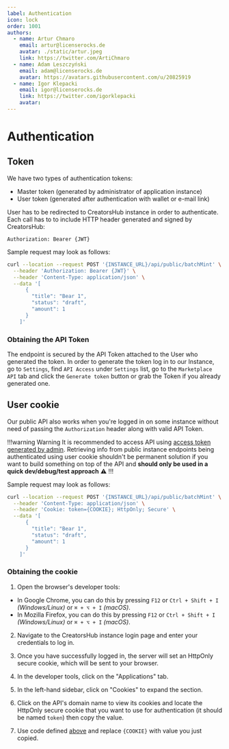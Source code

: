 ```yaml
---
label: Authentication
icon: lock
order: 1001
authors:
  - name: Artur Chmaro
    email: artur@licenserocks.de
    avatar: ./static/artur.jpeg
    link: https://twitter.com/ArtiChmaro
  - name: Adam Leszczyński
    email: adam@licenserocks.de
    avatar: https://avatars.githubusercontent.com/u/20825919
  - name: Igor Klepacki
    email: igor@licenserocks.de
    link: https://twitter.com/igorklepacki
    avatar:
---
```


# Authentication

## Token

We have two types of authentication tokens:

- Master token (generated by administrator of application instance)
- User token (generated after authentication with wallet or e-mail link)

User has to be redirected to CreatorsHub instance in order to authenticate.
Each call has to to include HTTP header generated and signed by CreatorsHub:

`Authorization: Bearer {JWT}`

Sample request may look as follows:

```sh
curl --location --request POST '{INSTANCE_URL}/api/public/batchMint' \
  --header 'Authorization: Bearer {JWT}' \
  --header 'Content-Type: application/json' \
  --data '[
      {
        "title": "Bear 1",
        "status": "draft",
        "amount": 1
      }
    ]'
```

### Obtaining the API Token

The endpoint is secured by the API Token attached to the User who generated the token.
In order to generate the token log in to our Instance, go to `Settings`, find `API Access` under `Settings` list, go to the `Marketplace API` tab and click the `Generate token` button or grab the Token if you already generated one.

## User cookie

Our public API also works when you're logged in on some instance without need of passing the `Authorization` header along with valid API Token.

!!!warning Warning
It is recommended to access API using [access token generated by admin](#token). Retrieving info from public instance endpoints being authenticated using user cookie shouldn't be permanent solution if you want to build something on top of the API and __should only be used in a quick dev/debug/test approach__ :warning:
!!!

Sample request may look as follows:

```sh
curl --location --request POST '{INSTANCE_URL}/api/public/batchMint' \
  --header 'Content-Type: application/json' \
  --header 'Cookie: token={COOKIE}; HttpOnly; Secure' \
  --data '[
      {
        "title": "Bear 1",
        "status": "draft",
        "amount": 1
      }
    ]'
```

### Obtaining the cookie

1. Open the browser's developer tools:

  - In Google Chrome, you can do this by pressing `F12` or `Ctrl + Shift + I` _(Windows/Linux)_ or `⌘ + ⌥ + I` _(macOS)_.
  - In Mozilla Firefox, you can do this by pressing `F12` or `Ctrl + Shift + I` _(Windows/Linux)_ or `⌘ + ⌥ + I` _(macOS)_.

2. Navigate to the CreatorsHub instance login page and enter your credentials to log in.

3. Once you have successfully logged in, the server will set an HttpOnly secure cookie, which will be sent to your browser.

4. In the developer tools, click on the "Applications" tab.

5. In the left-hand sidebar, click on "Cookies" to expand the section.

6. Click on the API's domain name to view its cookies and locate the HttpOnly secure cookie that you want to use for authentication (it should be named `token`) then copy the value.

7. Use code defined [above](#user-cookie) and replace `{COOKIE}` with value you just copied.
